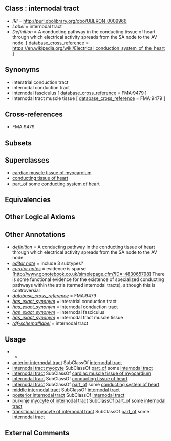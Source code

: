 
## Class : internodal tract

 * *IRI* = http://purl.obolibrary.org/obo/UBERON_0009966
 * *Label* = internodal tract
 * *Definition* = A conducting pathway in the conducting tissue of heart through which electrical activity spreads from the SA node to the AV node. [ [database_cross_reference](../../ef/oboInOwl#hasDbXref.md) = https://en.wikipedia.org/wiki/Electrical_conduction_system_of_the_heart ]

## Synonyms

 * interatrial conduction tract
 * internodal conduction tract
 * internodal fasciculus [ [database_cross_reference](../../ef/oboInOwl#hasDbXref.md) = FMA:9479 ]
 * internodal tract muscle tissue [ [database_cross_reference](../../ef/oboInOwl#hasDbXref.md) = FMA:9479 ]

## Cross-references

 * FMA:9479

## Subsets


## Superclasses

 * [cardiac muscle tissue of myocardium](../../UBERON/93/UBERON_0004493.md)
 * [conducting tissue of heart](../../UBERON/31/UBERON_0010131.md)
 * [part_of](../../BFO/50/BFO_0000050.md) some [conducting system of heart](../../UBERON/50/UBERON_0002350.md)

## Equivalencies


## Other Logical Axioms


## Other Annotations

 * *[definition](../../IAO/15/IAO_0000115.md)* = A conducting pathway in the conducting tissue of heart through which electrical activity spreads from the SA node to the AV node.
 * *[editor note](../../IAO/16/IAO_0000116.md)* = include 3 subtypes?
 * *[curator notes](../../IAO/32/IAO_0000232.md)* = evidence is sparse [http://www.gpnotebook.co.uk/simplepage.cfm?ID=-483065798] There is some functional evidence for the existence of specialized conducting pathways within the atria (termed internodal tracts), although this is controversial
 * *[database_cross_reference](../../ef/oboInOwl#hasDbXref.md)* = FMA:9479
 * *[has_exact_synonym](../../ym/oboInOwl#hasExactSynonym.md)* = interatrial conduction tract
 * *[has_exact_synonym](../../ym/oboInOwl#hasExactSynonym.md)* = internodal conduction tract
 * *[has_exact_synonym](../../ym/oboInOwl#hasExactSynonym.md)* = internodal fasciculus
 * *[has_exact_synonym](../../ym/oboInOwl#hasExactSynonym.md)* = internodal tract muscle tissue
 * *[rdf-schema#label](../../el/rdf-schema#label.md)* = internodal tract

## Usage

 * -
 * [anterior internodal tract](../../UBERON/25/UBERON_0015125.md) SubClassOf [internodal tract](../../UBERON/66/UBERON_0009966.md)
 * [internodal tract myocyte](../../CL/96/CL_0002096.md) SubClassOf [part_of](../../BFO/50/BFO_0000050.md) some [internodal tract](../../UBERON/66/UBERON_0009966.md)
 * [internodal tract](../../UBERON/66/UBERON_0009966.md) SubClassOf [cardiac muscle tissue of myocardium](../../UBERON/93/UBERON_0004493.md)
 * [internodal tract](../../UBERON/66/UBERON_0009966.md) SubClassOf [conducting tissue of heart](../../UBERON/31/UBERON_0010131.md)
 * [internodal tract](../../UBERON/66/UBERON_0009966.md) SubClassOf [part_of](../../BFO/50/BFO_0000050.md) some [conducting system of heart](../../UBERON/50/UBERON_0002350.md)
 * [middle internodal tract](../../UBERON/26/UBERON_0015126.md) SubClassOf [internodal tract](../../UBERON/66/UBERON_0009966.md)
 * [posterior internodal tract](../../UBERON/27/UBERON_0015127.md) SubClassOf [internodal tract](../../UBERON/66/UBERON_0009966.md)
 * [purkinje myocyte of internodal tract](../../CL/83/CL_1000483.md) SubClassOf [part_of](../../BFO/50/BFO_0000050.md) some [internodal tract](../../UBERON/66/UBERON_0009966.md)
 * [transitional myocyte of internodal tract](../../CL/80/CL_1000480.md) SubClassOf [part_of](../../BFO/50/BFO_0000050.md) some [internodal tract](../../UBERON/66/UBERON_0009966.md)

## External Comments

